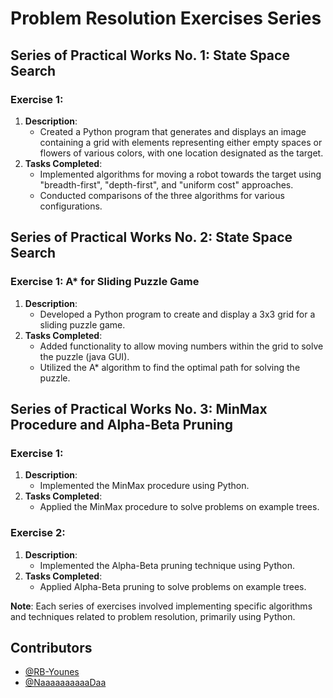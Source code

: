 # Problem Resolution Exercises Series

## Series of Practical Works No. 1: State Space Search

### Exercise 1:
1. **Description**:
   - Created a Python program that generates and displays an image containing a grid with elements representing either empty spaces or flowers of various colors, with one location designated as the target.
2. **Tasks Completed**:
   - Implemented algorithms for moving a robot towards the target using "breadth-first", "depth-first", and "uniform cost" approaches.
   - Conducted comparisons of the three algorithms for various configurations.

## Series of Practical Works No. 2: State Space Search

### Exercise 1: A* for Sliding Puzzle Game
1. **Description**:
   - Developed a Python program to create and display a 3x3 grid for a sliding puzzle game.
2. **Tasks Completed**:
   - Added functionality to allow moving numbers within the grid to solve the puzzle (java GUI).
   - Utilized the A* algorithm to find the optimal path for solving the puzzle.

## Series of Practical Works No. 3: MinMax Procedure and Alpha-Beta Pruning

### Exercise 1:
1. **Description**:
   - Implemented the MinMax procedure using Python.
2. **Tasks Completed**:
   - Applied the MinMax procedure to solve problems on example trees.

### Exercise 2:
1. **Description**:
   - Implemented the Alpha-Beta pruning technique using Python.
2. **Tasks Completed**:
   - Applied Alpha-Beta pruning to solve problems on example trees.

**Note**: Each series of exercises involved implementing specific algorithms and techniques related to problem resolution, primarily using Python.

## Contributors

- [@RB-Younes](https://github.com/RB-Younes)
- [@NaaaaaaaaaaDaa](https://github.com/NaaaaaaaaaaDaa)

